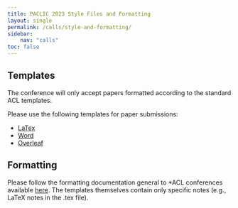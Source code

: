 ```yaml
---
title: PACLIC 2023 Style Files and Formatting
layout: single
permalink: /calls/style-and-formatting/
sidebar:
    nav: "calls"
toc: false
---
```



## Templates

The conference will only accept papers formatted according to the standard ACL templates.

Please use the following templates for paper submissions:

* [LaTex](/downloads/paclic2023.zip)
* [Word](/downloads/PACLIC2023.docx)
* [Overleaf](https://www.overleaf.com/latex/templates/instructions-for-paclic-2023-proceedings/rmcxhznkcqff)

## Formatting

Please follow the formatting documentation general to *ACL conferences available [here](https://acl-org.github.io/ACLPUB/formatting.html).
The templates themselves contain only specific notes (e.g., LaTeX notes in the .tex file).
